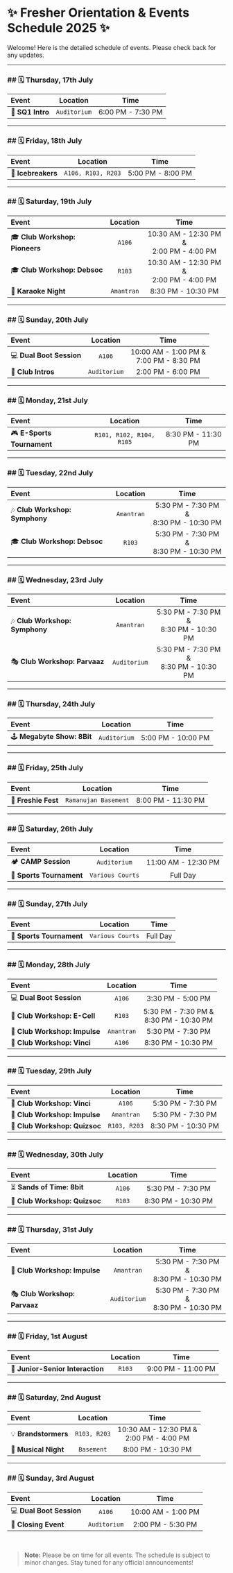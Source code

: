 # ✨ Fresher Orientation & Events Schedule 2025 ✨

Welcome! Here is the detailed schedule of events. Please check back for any updates.

---

### ## 🗓️ Thursday, 17th July

| Event | Location | Time |
| :--- | :---: | :---: |
| 🚀 **SQ1 Intro** | `Auditorium` | 6:00 PM - 7:30 PM |

---

### ## 🗓️ Friday, 18th July

| Event | Location | Time |
| :--- | :---: | :---: |
| 🧊 **Icebreakers** | `A106, R103, R203` | 5:00 PM - 8:00 PM |

---

### ## 🗓️ Saturday, 19th July

| Event | Location | Time |
| :--- | :---: | :---: |
| 🎓 **Club Workshop: Pioneers** | `A106` | 10:30 AM - 12:30 PM &<br>2:00 PM - 4:00 PM |
| 🎓 **Club Workshop: Debsoc** | `R103` | 10:30 AM - 12:30 PM &<br>2:00 PM - 4:00 PM |
| 🎤 **Karaoke Night** | `Amantran` | 8:30 PM - 10:30 PM |

---

### ## 🗓️ Sunday, 20th July

| Event | Location | Time |
| :--- | :---: | :---: |
| 💻 **Dual Boot Session** | `A106` | 10:00 AM - 1:00 PM &<br>7:00 PM - 8:30 PM |
| 👋 **Club Intros** | `Auditorium` | 2:00 PM - 6:00 PM |

---

### ## 🗓️ Monday, 21st July

| Event | Location | Time |
| :--- | :---: | :---: |
| 🎮 **E-Sports Tournament** | `R101, R102, R104, R105` | 8:30 PM - 11:30 PM |

---

### ## 🗓️ Tuesday, 22nd July

| Event | Location | Time |
| :--- | :---: | :---: |
| 🎶 **Club Workshop: Symphony** | `Amantran` | 5:30 PM - 7:30 PM &<br>8:30 PM - 10:30 PM |
| 🎓 **Club Workshop: Debsoc** | `R103` | 5:30 PM - 7:30 PM &<br>8:30 PM - 10:30 PM |

---

### ## 🗓️ Wednesday, 23rd July

| Event | Location | Time |
| :--- | :---: | :---: |
| 🎶 **Club Workshop: Symphony** | `Amantran` | 5:30 PM - 7:30 PM &<br>8:30 PM - 10:30 PM |
| 🎭 **Club Workshop: Parvaaz** | `Auditorium` | 5:30 PM - 7:30 PM &<br>8:30 PM - 10:30 PM |

---

### ## 🗓️ Thursday, 24th July

| Event | Location | Time |
| :--- | :---: | :---: |
| 🕹️ **Megabyte Show: 8Bit** | `Auditorium` | 5:00 PM - 10:00 PM |

---

### ## 🗓️ Friday, 25th July

| Event | Location | Time |
| :--- | :---: | :---: |
| 🎉 **Freshie Fest** | `Ramanujan Basement` | 8:00 PM - 11:30 PM |

---

### ## 🗓️ Saturday, 26th July

| Event | Location | Time |
| :--- | :---: | :---: |
| 🏕️ **CAMP Session** | `Auditorium` | 11:00 AM - 12:30 PM |
| 🏅 **Sports Tournament** | `Various Courts` | Full Day |

---

### ## 🗓️ Sunday, 27th July

| Event | Location | Time |
| :--- | :---: | :---: |
| 🏅 **Sports Tournament** | `Various Courts` | Full Day |

---

### ## 🗓️ Monday, 28th July

| Event | Location | Time |
| :--- | :---: | :---: |
| 💻 **Dual Boot Session** | `A106` | 3:30 PM - 5:00 PM |
| 💼 **Club Workshop: E-Cell** | `R103` | 5:30 PM - 7:30 PM &<br>8:30 PM - 10:30 PM |
| 💃 **Club Workshop: Impulse** | `Amantran` | 5:30 PM - 7:30 PM |
| 🎨 **Club Workshop: Vinci** | `A106` | 8:30 PM - 10:30 PM |

---

### ## 🗓️ Tuesday, 29th July

| Event | Location | Time |
| :--- | :---: | :---: |
| 🎨 **Club Workshop: Vinci** | `A106` | 5:30 PM - 7:30 PM |
| 💃 **Club Workshop: Impulse** | `Amantran` | 5:30 PM - 7:30 PM |
| 🧠 **Club Workshop: Quizsoc** | `R103, R203` | 8:30 PM - 10:30 PM |

---

### ## 🗓️ Wednesday, 30th July

| Event | Location | Time |
| :--- | :---: | :---: |
| ⏳ **Sands of Time: 8bit** | `A106` | 5:30 PM - 7:30 PM |
| 🧠 **Club Workshop: Quizsoc** | `R103` | 8:30 PM - 10:30 PM |

---

### ## 🗓️ Thursday, 31st July

| Event | Location | Time |
| :--- | :---: | :---: |
| 💃 **Club Workshop: Impulse** | `Amantran` | 5:30 PM - 7:30 PM &<br>8:30 PM - 10:30 PM |
| 🎭 **Club Workshop: Parvaaz** | `Auditorium` | 5:30 PM - 7:30 PM &<br>8:30 PM - 10:30 PM |

---

### ## 🗓️ Friday, 1st August

| Event | Location | Time |
| :--- | :---: | :---: |
| 🤝 **Junior-Senior Interaction** | `R103` | 9:00 PM - 11:00 PM |

---

### ## 🗓️ Saturday, 2nd August

| Event | Location | Time |
| :--- | :---: | :---: |
| 💡 **Brandstormers** | `R103, R203` | 10:30 AM - 12:30 PM &<br>2:00 PM - 4:00 PM |
| 🎸 **Musical Night** | `Basement` | 8:00 PM - 10:30 PM |

---

### ## 🗓️ Sunday, 3rd August

| Event | Location | Time |
| :--- | :---: | :---: |
| 💻 **Dual Boot Session** | `A106` | 10:00 AM - 1:00 PM |
| 👋 **Closing Event** | `Auditorium` | 2:00 PM - 5:30 PM |

<br>

> **Note:** Please be on time for all events. The schedule is subject to minor changes. Stay tuned for any official announcements!
